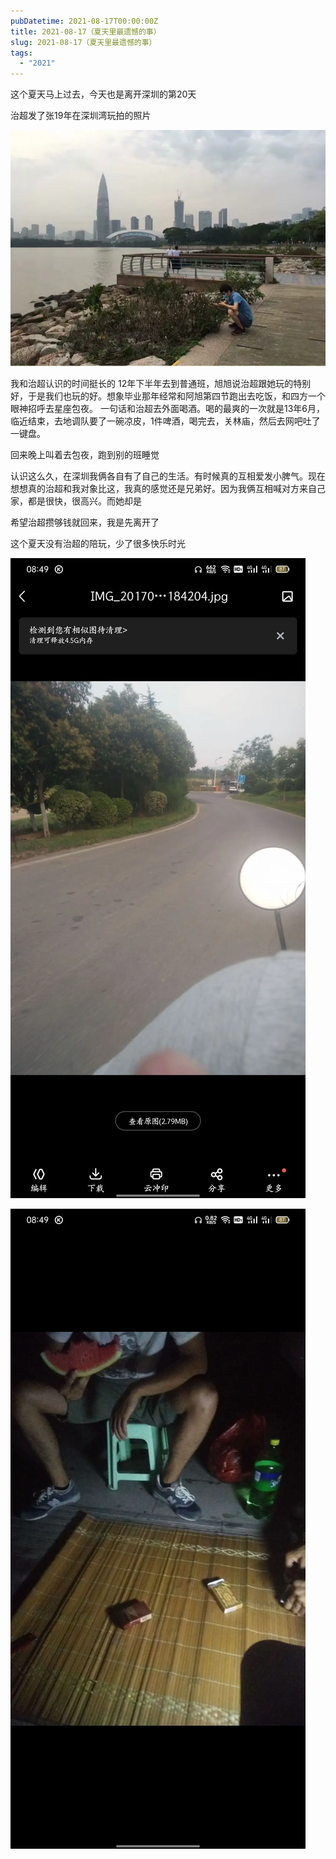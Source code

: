 ```yaml
---
pubDatetime: 2021-08-17T00:00:00Z
title: 2021-08-17（夏天里最遗憾的事）
slug: 2021-08-17（夏天里最遗憾的事）
tags:
  - "2021"
---
```


这个夏天马上过去，今天也是离开深圳的第20天

治超发了张19年在深圳湾玩拍的照片

![](../../img/6904315-e13a0b20e0b41c5f.jpg)

我和治超认识的时间挺长的
12年下半年去到普通班，旭旭说治超跟她玩的特别好，于是我们也玩的好。想象毕业那年经常和阿旭第四节跑出去吃饭，和四方一个眼神招呼去星座包夜。
一句话和治超去外面喝酒。喝的最爽的一次就是13年6月，临近结束，去地调队要了一碗凉皮，1件啤酒，喝完去，关林庙，然后去网吧吐了一键盘。

回来晚上叫着去包夜，跑到别的班睡觉

认识这么久，在深圳我俩各自有了自己的生活。有时候真的互相爱发小脾气。现在想想真的治超和我对象比这，我真的感觉还是兄弟好。因为我俩互相喊对方来自己家，都是很快，很高兴。而她却是

希望治超攒够钱就回来，我是先离开了

这个夏天没有治超的陪玩，少了很多快乐时光

![](../../img/6904315-86690ca7d7b3c2fc.jpg)

![](../../img/6904315-11e2c9324d6bbe0a.jpg)
